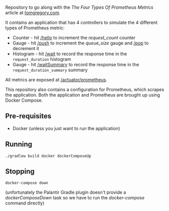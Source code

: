 Repository to go along with the *The Four Types Of Prometheus Metrics* article
at [tomgregory.com](https://www.tomgregory.com).

It contains an application that has 4 controllers to simulate the 4
different types of Prometheus metric:

* Counter - hit [/hello](http://localhost:8080/hello) to increment the *request_count* counter
* Gauge - hit [/push](http://localhost:8080/push) to increment the *queue_size* gauge and [/pop](http://localhost:8080/pop) to decrement it
* Histogram - hit [/wait](http://localhost:8080/wait) to record the response time in the `request_duration` histogram
* Gauge - hit  [/waitSummary](http://localhost:8080/waitSummary) to record the response time in the `request_duration_summary` summary

All metrics are exposed at [/actuator/prometheus](http://localhost:8080/actuator/prometheus).

This repository also contains a configuration for Prometheus, which scrapes the application. 
Both the application and Prometheus are brought up using Docker Compose.

## Pre-requisites

* Docker (unless you just want to run the application)

## Running

`./gradlew build docker dockerComposeUp`

## Stopping

`docker-compose down`

(unfortunately the Palantir Gradle plugin doesn't provide a *dockerComposeDown* task
so we have to run the *docker-compose* command directly)